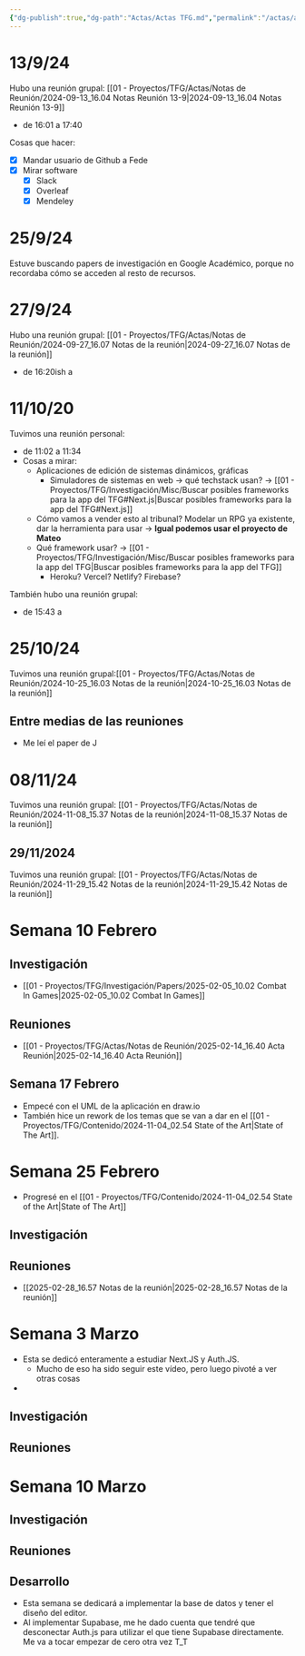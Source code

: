 ```yaml
---
{"dg-publish":true,"dg-path":"Actas/Actas TFG.md","permalink":"/actas/actas-tfg/","tags":["gardenEntry"]}
---
```


# 13/9/24

Hubo una reunión grupal: [[01 - Proyectos/TFG/Actas/Notas de Reunión/2024-09-13_16.04 Notas Reunión 13-9\|2024-09-13_16.04 Notas Reunión 13-9]]
+ de 16:01 a 17:40

Cosas que hacer:
- [x] Mandar usuario de Github a Fede
- [x] Mirar software
	- [x] Slack
	- [x] Overleaf
	- [x] Mendeley

# 25/9/24

Estuve buscando papers de investigación en Google Académico, porque no recordaba cómo se acceden al resto de recursos.

# 27/9/24

Hubo una reunión grupal: [[01 - Proyectos/TFG/Actas/Notas de Reunión/2024-09-27_16.07 Notas de la reunión\|2024-09-27_16.07 Notas de la reunión]]
+ de 16:20ish a 

# 11/10/20

Tuvimos una reunión personal: 
* de 11:02 a 11:34
* Cosas a mirar:
	* Aplicaciones de edición de sistemas dinámicos, gráficas
		* Simuladores de sistemas en web → qué techstack usan? → [[01 - Proyectos/TFG/Investigación/Misc/Buscar posibles frameworks para la app del TFG#Next.js\|Buscar posibles frameworks para la app del TFG#Next.js]]
	* Cómo vamos a vender esto al tribunal? Modelar un RPG ya existente, dar la herramienta para usar → **Igual podemos usar el proyecto de Mateo**
	* Qué framework usar? → [[01 - Proyectos/TFG/Investigación/Misc/Buscar posibles frameworks para la app del TFG\|Buscar posibles frameworks para la app del TFG]]
		* Heroku? Vercel? Netlify? Firebase?

También hubo una reunión grupal:
- de 15:43 a 


# 25/10/24

Tuvimos una reunión grupal:[[01 - Proyectos/TFG/Actas/Notas de Reunión/2024-10-25_16.03 Notas de la reunión\|2024-10-25_16.03 Notas de la reunión]]

## Entre medias de las reuniones
+ Me leí el paper de J 
# 08/11/24

Tuvimos una reunión grupal: [[01 - Proyectos/TFG/Actas/Notas de Reunión/2024-11-08_15.37 Notas de la reunión\|2024-11-08_15.37 Notas de la reunión]]

## 29/11/2024

Tuvimos una reunión grupal: [[01 - Proyectos/TFG/Actas/Notas de Reunión/2024-11-29_15.42 Notas de la reunión\|2024-11-29_15.42 Notas de la reunión]]

# Semana 10 Febrero

## Investigación

* [[01 - Proyectos/TFG/Investigación/Papers/2025-02-05_10.02 Combat In Games\|2025-02-05_10.02 Combat In Games]]

## Reuniones

* [[01 - Proyectos/TFG/Actas/Notas de Reunión/2025-02-14_16.40 Acta Reunión\|2025-02-14_16.40 Acta Reunión]]

## Semana 17 Febrero

- Empecé con el UML de la aplicación en draw.io
- También hice un rework de los temas que se van a dar en el [[01 - Proyectos/TFG/Contenido/2024-11-04_02.54 State of the Art\|State of The Art]].

# Semana 25 Febrero

* Progresé en el [[01 - Proyectos/TFG/Contenido/2024-11-04_02.54 State of the Art\|State of The Art]]
## Investigación

## Reuniones

* [[2025-02-28_16.57 Notas de la reunión\|2025-02-28_16.57 Notas de la reunión]]
# Semana 3 Marzo

- Esta se dedicó enteramente a estudiar Next.JS y Auth.JS. 
	- Mucho de eso ha sido seguir este vídeo, pero luego pivoté a ver otras cosas
- 

## Investigación

## Reuniones

# Semana 10 Marzo
## Investigación

## Reuniones

## Desarrollo

- Esta semana se dedicará a implementar la base de datos y tener el diseño del editor.
- Al implementar Supabase, me he dado cuenta que tendré que desconectar Auth.js para utilizar el que tiene Supabase directamente. Me va a tocar empezar de cero otra vez T_T